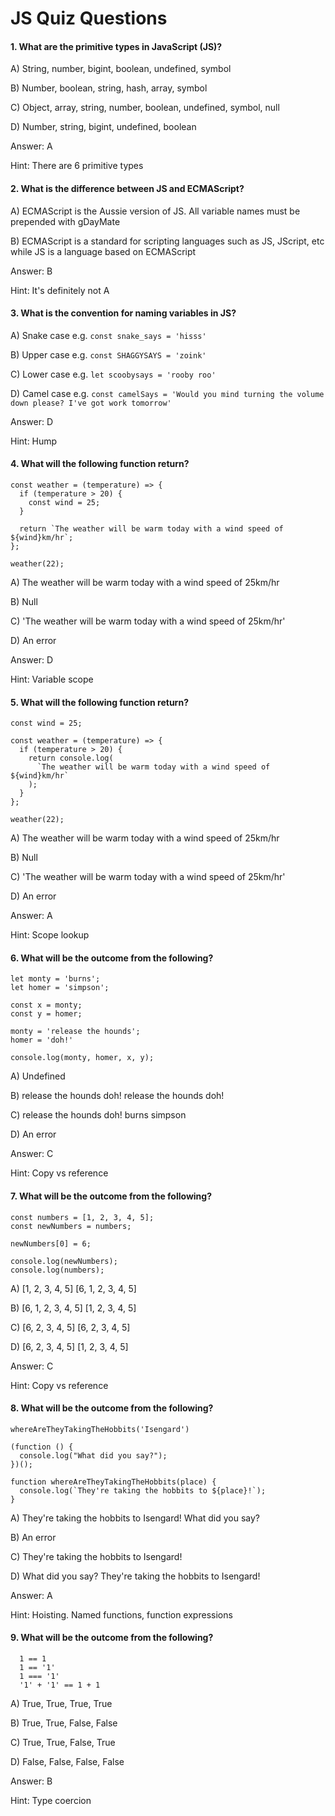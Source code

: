 # JS Quiz Questions

#### 1. What are the primitive types in JavaScript (JS)?

A) String, number, bigint, boolean, undefined, symbol

B) Number, boolean, string, hash, array, symbol

C) Object, array, string, number, boolean, undefined, symbol, null

D) Number, string, bigint, undefined, boolean

Answer: A

Hint: There are 6 primitive types

#### 2. What is the difference between JS and ECMAScript?

A) ECMAScript is the Aussie version of JS. All variable names must be prepended with gDayMate

B) ECMAScript is a standard for scripting languages such as JS, JScript, etc while JS is a language based on ECMAScript

Answer: B

Hint: It's definitely not A

#### 3. What is the convention for naming variables in JS?

A) Snake case e.g. `const snake_says = 'hisss'`

B) Upper case e.g. `const SHAGGYSAYS = 'zoink'`

C) Lower case e.g. `let scoobysays = 'rooby roo'`

D) Camel case e.g. `const camelSays = 'Would you mind turning the volume down please? I've got work tomorrow'`

Answer: D

Hint: Hump

#### 4. What will the following function return?

```
const weather = (temperature) => {
  if (temperature > 20) {
    const wind = 25;
  }

  return `The weather will be warm today with a wind speed of ${wind}km/hr`;
};

weather(22);
```

A) The weather will be warm today with a wind speed of 25km/hr

B) Null

C) 'The weather will be warm today with a wind speed of 25km/hr'

D) An error

Answer: D

Hint: Variable scope

#### 5. What will the following function return?

```
const wind = 25;

const weather = (temperature) => {
  if (temperature > 20) {
    return console.log(
      `The weather will be warm today with a wind speed of ${wind}km/hr`
    );
  }
};

weather(22);
```

A) The weather will be warm today with a wind speed of 25km/hr

B) Null

C) 'The weather will be warm today with a wind speed of 25km/hr'

D) An error

Answer: A

Hint: Scope lookup

#### 6. What will be the outcome from the following?

```
let monty = 'burns';
let homer = 'simpson';

const x = monty;
const y = homer;

monty = 'release the hounds';
homer = 'doh!'

console.log(monty, homer, x, y);
```

A) Undefined

B) release the hounds doh! release the hounds doh!

C) release the hounds doh! burns simpson

D) An error

Answer: C

Hint: Copy vs reference

#### 7. What will be the outcome from the following?

```
const numbers = [1, 2, 3, 4, 5];
const newNumbers = numbers;

newNumbers[0] = 6;

console.log(newNumbers);
console.log(numbers);
```

A)
\[1, 2, 3, 4, 5]
[6, 1, 2, 3, 4, 5]

B)
[6, 1, 2, 3, 4, 5]
\[1, 2, 3, 4, 5]

C)
[6, 2, 3, 4, 5]
\[6, 2, 3, 4, 5]

D)
[6, 2, 3, 4, 5]
\[1, 2, 3, 4, 5]

Answer: C

Hint: Copy vs reference

#### 8. What will be the outcome from the following?

```
whereAreTheyTakingTheHobbits('Isengard')

(function () {
  console.log("What did you say?");
})();

function whereAreTheyTakingTheHobbits(place) {
  console.log(`They're taking the hobbits to ${place}!`);
}
```

A)
They're taking the hobbits to Isengard!
What did you say?

B) An error

C) They're taking the hobbits to Isengard!

D)
What did you say?
They're taking the hobbits to Isengard!

Answer: A

Hint: Hoisting. Named functions, function expressions

#### 9. What will be the outcome from the following?

```
  1 == 1
  1 == '1'
  1 === '1'
  '1' + '1' == 1 + 1
```

A) True, True, True, True

B) True, True, False, False

C) True, True, False, True

D) False, False, False, False

Answer: B

Hint: Type coercion
